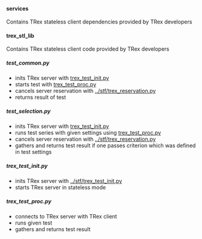 #### services
Contains TRex stateless client dependencies provided by TRex developers


#### trex_stl_lib
Contains TRex stateless client code provided by TRex developers

##### test_common.py

* inits TRex server with [trex_test_init.py](#trex_test_initpy)
* starts test with [trex_test_proc.py](#trex_test_procpy)
* cancels server reservation with [../stf/trex_reservation.py](https://github.com/0xck/wrex/tree/dev/trex/client/stf#trex_reservationpy)
* returns result of test

##### test_selection.py

* inits TRex server with [trex_test_init.py](#trex_test_initpy)
* runs test series with given settings using [trex_test_proc.py](#trex_test_procpy)
* cancels server reservation with [../stf/trex_reservation.py](https://github.com/0xck/wrex/tree/dev/trex/client/stf#trex_reservationpy)
* gathers and returns test result if one passes criterion which was defined in test settings

##### trex_test_init.py

* inits TRex server with [../stf/trex_test_init.py](https://github.com/0xck/wrex/tree/dev/trex/client/stf#trex_test_initpy)
* starts TRex server in stateless mode

##### trex_test_proc.py

* connects to TRex server with TRex client
* runs given test
* gathers and returns test result

